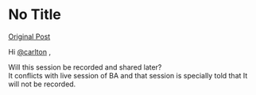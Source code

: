 # No Title

[Original Post](https://discourse.onlinedegree.iitm.ac.in/t/170413/3)

<p>Hi <a class="mention" href="/u/carlton">@carlton</a> ,</p>
<p>Will this session be recorded and shared later?<br>
It conflicts with live session of BA and that session is specially told that It will not be recorded.</p>